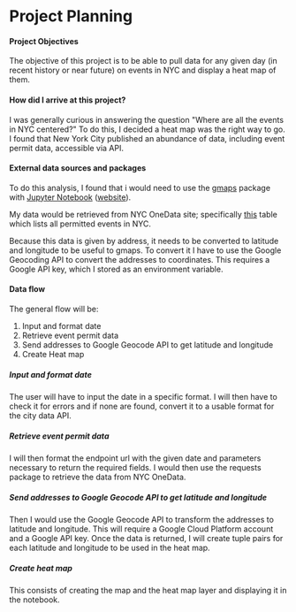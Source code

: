 # Project Planning

#### Project Objectives

The objective of this project is to be able to pull data for any given day (in recent history or near future) on events in NYC and display a heat map of them.

#### How did I arrive at this project?

I was generally curious in answering the question "Where are all the events in NYC centered?" To do this, I decided a heat map was the right way to go. I found that New York City published an abundance of data, including event permit data, accessible via API.

#### External data sources and packages

To do this analysis, I found that i would need to use the [gmaps](https://github.com/pbugnion/gmaps) package with [Jupyter Notebook](https://github.com/jupyter/jupyter) ([website](http://http://jupyter.org/)).

My data would be retrieved from NYC OneData site; specifically [this](https://data.cityofnewyork.us/City-Government/NYC-Permitted-Event-Information/tvpp-9vvx/data) table which lists all permitted events in NYC.

Because this data is given by address, it needs to be converted to latitude and longitude to be useful to gmaps. To convert it I have to use the Google Geocoding API to convert the addresses to coordinates. This requires a Google API key, which I stored as an environment variable.

#### Data flow

The general flow will be:

1. Input and format date
2. Retrieve event permit data
3. Send addresses to Google Geocode API to get latitude and longitude
4. Create Heat map

##### *Input and format date*

The user will have to input the date in a specific format. I will then have to check it for errors and if none are found, convert it to a usable format for the city data API.

##### *Retrieve event permit data*

I will then format the endpoint url with the given date and parameters necessary to return the required fields. I would then use the requests package to retrieve the data from NYC OneData.

##### *Send addresses to Google Geocode API to get latitude and longitude*

Then I would use the Google Geocode API to transform the addresses to latitude and longitude. This will require a Google Cloud Platform account and a Google API key. Once the data is returned, I will create tuple pairs for each latitude and longitude to be used in the heat map.

##### *Create heat map*

This consists of creating the map and the heat map layer and displaying it in the notebook.
